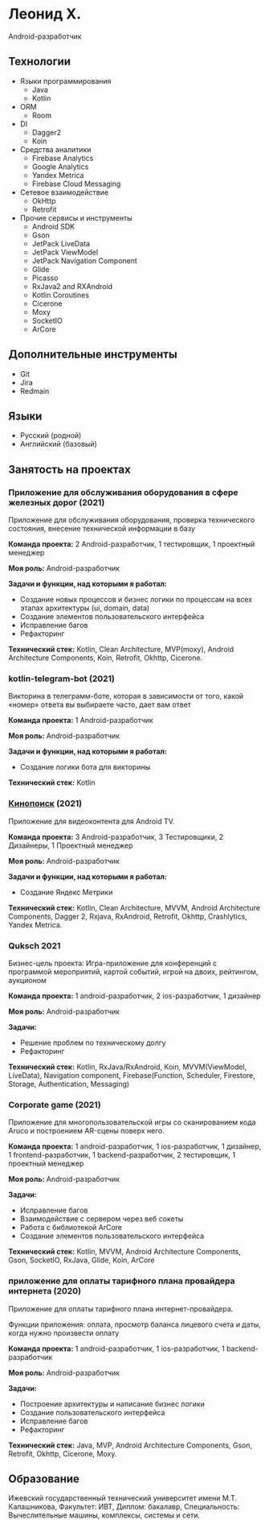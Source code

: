 # Леонид Х.

Android-разработчик

## Технологии

- Языки программирования
    - Java
    - Kotlin
- ORM 
    - Room
- DI
    - Dagger2
    - Koin
- Средства аналитики
    - Firebase Analytics
    - Google Analytics
    - Yandex Metrica
    - Firebase Cloud Messaging
- Сетевое взаимодействие
    - OkHttp
    - Retrofit
- Прочие сервисы и инструменты
    - Android SDK
    - Gson
    - JetPack LiveData
    - JetPack ViewModel
    - JetPack Navigation Component
    - Glide
    - Picasso
    - RxJava2 and RXAndroid
    - Kotlin Coroutines
    - Cicerone
    - Moxy
    - SocketIO
    - ArCore
 
## Дополнительные инструменты
- Git
- Jira
- Redmain


## Языки

* Русский (родной)
* Английский (базовый)


## Занятость на проектах

### Приложение для обслуживания оборудования в сфере железных дорог (2021)

Приложение для обслуживания оборудования, проверка технического состояния, внесение технической информации в базу

**Команда проекта:**
2 Android-разработчик, 1 тестировщик, 1 проектный менеджер  

**Моя роль:**
Android-разработчик

**Задачи и функции, над которыми я работал:**
- Создание новых процессов и бизнес логики по процессам на всех этапах архитектуры (ui, domain, data)
- Создание элементов пользовательского интерфейса
- Исправление багов
- Рефакторинг

**Технический стек:**
Kotlin, Clean Architecture, MVP(moxy), Android Architecture Components, Koin, Retrofit, Okhttp, Cicerone.

###  kotlin-telegram-bot (2021)
Викторина в телеграмм-боте, которая в зависимости от того, какой «номер» ответа
вы выбираете часто, дает вам ответ

**Команда проекта:**
1 Android-разработчик

**Моя роль:**
Android-разработчик

**Задачи и функции, над которыми я работал:**
- Создание логики бота для викторины

**Технический стек:**
Kotlin

### [Кинопоиск](https://play.google.com/store/apps/details?id=ru.kinopoisk.tv) (2021)
Приложение для видеоконтента для Android TV.

**Команда проекта:**
3 Android-разработчик, 3 Тестировщики, 2 Дизайнеры, 1 Проектный менеджер

**Моя роль:**
Android-разработчик

**Задачи и функции, над которыми я работал:**
- Создание Яндекс Метрики

**Технический стек:**
Kotlin, Clean Architecture, MVVM, Android Architecture Components, Dagger 2, Rxjava, RxAndroid, Retrofit, Okhttp, Crashlytics, Yandex Metrica.

### Quksch 2021
Бизнес-цель проекта:
Игра-приложение для конференций с программой мероприятий, картой событий, игрой на двоих, рейтингом, аукционом

**Команда проекта:**
1 android-разработчик, 2 ios-разработчик, 1 дизайнер

**Моя роль:**
Android-разработчик

**Задачи:**
- Решение проблем по техническому долгу
- Рефакторинг

**Технический стек:**
Kotlin, RxJava/RxAndroid, Koin, MVVM(ViewModel, LiveData), Navigation component, Firebase(Function, Scheduler, Firestore, Storage, Authentication, Messaging)

### Сorporate game (2021)
Приложение для многопользовательской игры со сканированием кода Aruco и построением AR-сцены поверх него.

**Команда проекта:**
1 android-разработчик, 1 ios-разработчик, 1 дизайнер, 1 frontend-разработчик, 1 backend-разработчик, 2 тестировщик, 1 проектный менеджер

**Моя роль:**
Android-разработчик

**Задачи:**
- Исправление багов
- Взаимодействие с сервером через веб сокеты
- Работа с библиотекой ArCore
- Создание элементов пользовательского интерфейса

**Технический стек:**
Kotlin, MVVM, Android Architecture Components, Gson, SocketIO, RxJava, Glide, Koin, ArCore

### приложение для оплаты тарифного плана провайдера интернета (2020)
Приложение для оплаты тарифного плана интернет-провайдера.

Функции приложения: оплата, просмотр баланса лицевого счета и даты, когда нужно произвести оплату

**Команда проекта:**
1 android-разработчик, 1 ios-разработчик, 1 backend-разработчик

**Моя роль:**
Android-разработчик

**Задачи:**
- Построение архитектуры и написание бизнес логики
- Создание пользовательского интерфейса
- Исправление багов
- Рефакторинг

**Технический стек:**
Java, MVP, Android Architecture Components, Gson, Retrofit, Okhttp, Cicerone, Moxy.


## Образование

Ижевский государственный технический университет имени М.Т. Калашникова, Факультет: ИВТ,
Диплом: бакалавр,
Специальность: Вычеслительные машины, комплексы, системы и сети.
